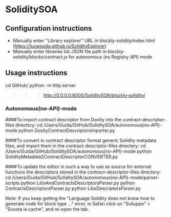 # SoliditySOA


## Configuration instructions

- Manually enter "Library explorer" URL in blockly-solidity/index.html (https://lucaguida.github.io/SolidityExplorer)
- Manually enter libraries list JSON file path in blockly-solidity/blocks/contract.js for autonomous (no Registry API) mode 


## Usage instructions

cd GitHub/
python -m http.server

>>> http://0.0.0.0:8000/SoliditySOA/blockly-solidity/



### Autonomous(no-API)-mode

####To import contract descriptor from Doxity into the contract-descriptor-files directory:
cd /Users/Guida/GitHub/SoliditySOA/autonomous(no-API)-mode
python DoxityContractDescriptorsImporter.py

####To convert in contract descriptor format generic Solidity metadata files, and import them in the contract-descriptor-files directory:
cd /Users/Guida/GitHub/SoliditySOA/autonomous(no-API)-mode
python SolidityMetadata2ContractDescriptorCONVERTER.py

####To update the editor in such a way to use as source for external functions the descriptors stored in the contract-descriptor-files directory:
cd /Users/Guida/GitHub/SoliditySOA/autonomous(no-API)-mode/parser-scripts
python LibsAndContractsDescriptorsParser.py
python ContractsDescriptorsParser.py
python LibsDescriptorsParser.py



Note: If you keep getting the "Language Solidity does not know how to generate code for block type ..." error, in Safari click on "Sviluppo" > "Svuota la cache", and re-open the tab.